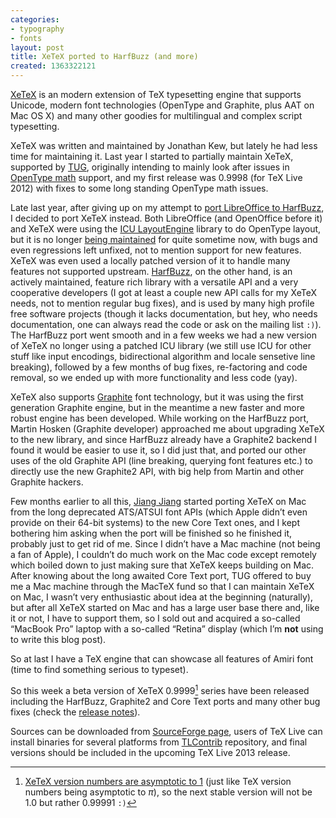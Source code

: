 ```yaml
---
categories:
- typography
- fonts
layout: post
title: XeTeX ported to HarfBuzz (and more)
created: 1363322121
---
```

[XeTeX](http://en.wikipedia.org/wiki/XeTeX) is an modern extension of TeX typesetting engine that supports Unicode, modern font technologies (OpenType and Graphite, plus AAT on Mac OS X) and many other goodies for multilingual and complex script typesetting.

XeTeX was written and maintained by Jonathan Kew, but lately he had less time for maintaining it. Last year I started to partially maintain XeTeX, supported by [TUG](http://tug.org), originally intending to mainly look after issues in [OpenType math](http://en.wikipedia.org/wiki/Category:Mathematical_OpenType_typefaces) support, and my first release was 0.9998 (for TeX Live 2012) with fixes to some long standing OpenType math issues.

Late last year, after giving up on my attempt to [port LibreOffice to HarfBuzz](http://lists.freedesktop.org/archives/libreoffice/2012-October/040350.html), I decided to port XeTeX instead. Both LibreOffice (and OpenOffice before it) and XeTeX were using the [ICU LayoutEngine](http://userguide.icu-project.org/layoutengine) library to do OpenType layout, but it is no longer [being maintained](http://bugs.icu-project.org/trac/ticket/9553#comment:1) for quite sometime now, with bugs and even regressions left unfixed, not to mention support for new features. XeTeX was even used a locally patched version of it to handle many features not supported upstream. [HarfBuzz](http://harfbuzz.org), on the other hand, is an actively maintained, feature rich library with a versatile API and a very cooperative developers (I got at least a couple new API calls for my XeTeX needs, not to mention regular bug fixes), and is used by many high profile free software projects (though it lacks documentation, but hey, who needs documentation, one can always read the code or ask on the mailing list `:)`). The HarfBuzz port went smooth and in a few weeks we had a new version of XeTeX no longer using a patched ICU library (we still use ICU for other stuff like input encodings, bidirectional algorithm and locale sensetive line breaking), followed by a few months of bug fixes, re-factoring and code removal, so we ended up with more functionality and less code (yay).

XeTeX also supports [Graphite](http://scripts.sil.org/cms/scripts/page.php?site_id=projects&item_id=graphite_about) font technology, but it was using the first generation Graphite engine, but in the meantime a new faster and more robust engine has been developed. While working on the HarfBuzz port, Martin Hosken (Graphite developer) approached me about upgrading XeTeX to the new library, and since HarfBuzz already have a Graphite2 backend I found it would be easier to use it, so I did just that, and ported our other uses of the old Graphite API (line breaking, querying font features etc.) to directly use the new Graphite2 API, with big help from Martin and other Graphite hackers.

Few months earlier to all this, [Jiang Jiang](http://jjgod.org/) started porting XeTeX on Mac from the long deprecated ATS/ATSUI font APIs (which Apple didn’t even provide on their 64-bit systems) to the new Core Text ones, and I kept bothering him asking when the port will be finished so he finished it, probably just to get rid of me. Since I didn’t have a Mac machine (not being a fan of Apple), I couldn’t do much work on the Mac code except remotely which boiled down to just making sure that XeTeX keeps building on Mac. After knowing about the long awaited Core Text port, TUG offered to buy me a Mac machine through the MacTeX fund so that I can maintain XeTeX on Mac, I wasn’t very enthusiastic about idea at the beginning (naturally), but after all XeTeX started on Mac and has a large user base there and, like it or not, I have to support them, so I sold out and acquired a so-called “MacBook Pro” laptop with a so-called “Retina” display (which I’m **not** using to write this blog post).

So at last I have a TeX engine that can showcase all features of Amiri font (time to find something serious to typeset).

So this week a beta version of XeTeX 0.9999[^1] series have been released including the HarfBuzz, Graphite2 and Core Text ports and many other bug fixes (check the [release notes](http://tug.org/pipermail/xetex/2013-March/024118.html)).

Sources can be downloaded from [SourceForge page](https://sourceforge.net/projects/xetex/files/source/), users of TeX Live can install binaries for several platforms from [TLContrib](http://tlcontrib.metatex.org/) repository, and final versions should be included in the upcoming TeX Live 2013 release.

[^1]: [XeTeX version numbers are asymptotic to 1](http://tug.org/pipermail/xetex/2007-March/006057.html) (just like TeX version numbers being asymptotic to *π*), so the next stable version will not be 1.0 but rather 0.99991 `:)`
<!--break-->
